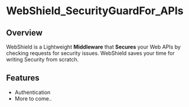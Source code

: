 # WebShield_SecurityGuardFor_APIs

## Overview
WebShield is a Lightweight **Middleware** that **Secures** your Web APIs by checking requests for security issues. WebShield saves your time for writing Security from scratch. 

## Features
- Authentication
- More to come.. 
